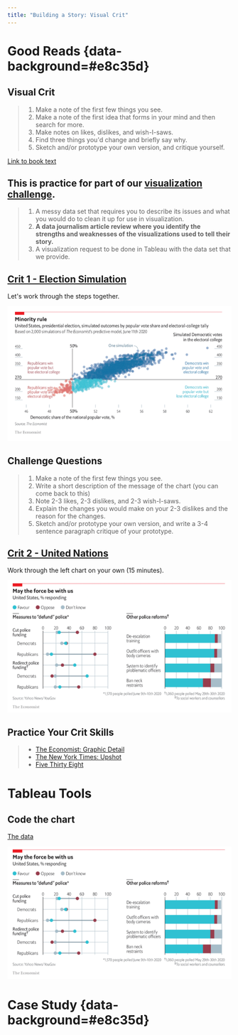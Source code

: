 ```yaml
---
title: "Building a Story: Visual Crit"
---
```


# Good Reads {data-background=#e8c35d}

## Visual Crit

> 1. Make a note of the first few things you see.
> 2. Make a note of the first idea that forms in your mind and then search for more.
> 3. Make notes on likes, dislikes, and wish-I-saws.
> 4. Find three things you'd change and briefly say why.
> 5. Sketch and/or prototype your own version, and critique yourself.

[Link to book text](images/gc/ch9_vcsteps.png)

## This is practice for part of our [visualization challenge](https://byuistats.github.io/CSE150/syllabus.html#Visualization_challenge).

> 1. A messy data set that requires you to describe its issues and what you would do to clean it up for use in visualization.   
> 2. **A data journalism article review where you identify the strengths and weaknesses of the visualizations used to tell their story.**   
> 3. A visualization request to be done in Tableau with the data set that we provide.   


## [Crit 1 - Election Simulation](https://www.economist.com/graphic-detail/2020/06/12/americas-anachronistic-electoral-college-gives-republicans-an-edge)

Let's work through the steps together.

![](images/VisCrit/Crit-1_election.png)

## Challenge Questions

> 1. Make a note of the first few things you see.
> 2. Write a short description of the message of the chart (you can come back to this)
> 3. Note 2-3 likes, 2-3 dislikes, and 2-3 wish-I-saws.
> 4. Explain the changes you would make on your 2-3 dislikes and the reason for the changes.
> 5. Sketch and/or prototype your own version, and write a 3-4 sentence paragraph critique of your prototype.


## [Crit 2 - United Nations](https://www.economist.com/graphic-detail/2020/06/25/seventy-five-years-after-the-uns-founding-the-world-order-is-at-risk-of-collapse)

Work through the left chart on your own (15 minutes).

![](images/VisCrit/Crit-2_police.png)

## Practice Your Crit Skills

> - [The Economist: Graphic Detail](https://www.economist.com/graphic-detail)
> - [The New York Times: Upshot](https://www.nytimes.com/section/upshot)
> - [Five Thirty Eight](https://fivethirtyeight.com/tag/data-visualization/)

# Tableau Tools

## Code the chart

[The data](https://docs.google.com/spreadsheets/d/1fVtbnWwRC8ZgZ4bUbGt2-starhJW9HVZNA62yrPwIA0/edit?usp=sharing)

![](images/VisCrit/Crit-2_police.png)



# Case Study {data-background=#e8c35d}


